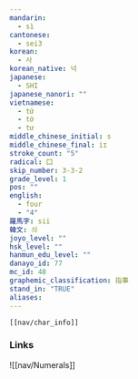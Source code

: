 ```yaml
---
mandarin:
  - sì
cantonese:
  - sei3
korean:
  - 사
korean_native: 넉
japanese:
  - SHI
japanese_nanori: ""
vietnamese:
  - tứ
  - tớ
  - tư
middle_chinese_initial: s
middle_chinese_final: iɪ
stroke_count: "5"
radical: 囗
skip_number: 3-3-2
grade_level: 1
pos: ""
english:
  - four
  - "4"
羅馬字: sii
韓文: 싀
joyo_level: ""
hsk_level: ""
hanmun_edu_level: ""
danayo_id: 77
mc_id: 48
graphemic_classification: 指事
stand_in: "TRUE"
aliases:
---
```


```meta-bind-embed
[[nav/char_info]]
```
### Links
![[nav/Numerals]]

